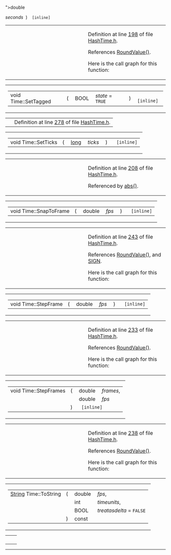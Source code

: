 ">double </td>
<td class="mdname1" data-valign="top" data-nowrap=""><em>seconds</em></td>
<td class="md" data-valign="top"> ) </td>
<td class="md" data-nowrap=""><code> [inline]</code></td>
</tr>
</tbody>
</table></td>
</tr>
</tbody>
</table>

<table data-cellspacing="5" data-cellpadding="0" data-border="0">
<colgroup>
<col style="width: 50%" />
<col style="width: 50%" />
</colgroup>
<tbody>
<tr>
<td> </td>
<td><p>Definition at line <a href="HashTime_8h-source.md#l00198" class="el">198</a> of file <a href="HashTime_8h-source.md" class="el">HashTime.h</a>.</p>
<p>References <a href="Macros_8h-source.md#l00050" class="el">RoundValue()</a>.</p>
<p>Here is the call graph for this function:</p>
<span class="image placeholder" data-original-image-src="classTime_7d29718bb8d003466def06e16b081af0_cgraph.gif" data-original-image-title="" data-border="0" usemap="#classTime_7d29718bb8d003466def06e16b081af0_cgraph_map"></span></td>
</tr>
</tbody>
</table>

<span id="828124976301d3e43c03e41aff79331d" class="anchor"></span>

<table class="mdTable" data-cellpadding="2" data-cellspacing="0">
<colgroup>
<col style="width: 100%" />
</colgroup>
<tbody>
<tr>
<td class="mdRow"><table data-cellpadding="0" data-cellspacing="0" data-border="0">
<tbody>
<tr>
<td class="md" data-nowrap="" data-valign="top">void Time::SetTagged</td>
<td class="md" data-valign="top">( </td>
<td class="md" data-nowrap="" data-valign="top">BOOL </td>
<td class="mdname1" data-valign="top" data-nowrap=""><em>state</em> = <code>TRUE</code></td>
<td class="md" data-valign="top"> ) </td>
<td class="md" data-nowrap=""><code> [inline]</code></td>
</tr>
</tbody>
</table></td>
</tr>
</tbody>
</table>

|  |  |
|----|----|
|   | Definition at line <a href="HashTime_8h-source.md#l00278" class="el">278</a> of file <a href="HashTime_8h-source.md" class="el">HashTime.h</a>. |

<span id="02aba8da6d5320e16fc9e592d88a3c65" class="anchor"></span>

<table class="mdTable" data-cellpadding="2" data-cellspacing="0">
<colgroup>
<col style="width: 100%" />
</colgroup>
<tbody>
<tr>
<td class="mdRow"><table data-cellpadding="0" data-cellspacing="0" data-border="0">
<tbody>
<tr>
<td class="md" data-nowrap="" data-valign="top">void Time::SetTicks</td>
<td class="md" data-valign="top">( </td>
<td class="md" data-nowrap="" data-valign="top"><a href="Rave_8h.md#f03dc93db7c58a69ed5c83e1fa49cf0e" class="el">long</a> </td>
<td class="mdname1" data-valign="top" data-nowrap=""><em>ticks</em></td>
<td class="md" data-valign="top"> ) </td>
<td class="md" data-nowrap=""><code> [inline]</code></td>
</tr>
</tbody>
</table></td>
</tr>
</tbody>
</table>

<table data-cellspacing="5" data-cellpadding="0" data-border="0">
<colgroup>
<col style="width: 50%" />
<col style="width: 50%" />
</colgroup>
<tbody>
<tr>
<td> </td>
<td><p>Definition at line <a href="HashTime_8h-source.md#l00208" class="el">208</a> of file <a href="HashTime_8h-source.md" class="el">HashTime.h</a>.</p>
<p>Referenced by <a href="HashTime_8h-source.md#l00326" class="el">abs()</a>.</p></td>
</tr>
</tbody>
</table>

<span id="d906c6ad1e43ea44d77a066c596e6f91" class="anchor"></span>

<table class="mdTable" data-cellpadding="2" data-cellspacing="0">
<colgroup>
<col style="width: 100%" />
</colgroup>
<tbody>
<tr>
<td class="mdRow"><table data-cellpadding="0" data-cellspacing="0" data-border="0">
<tbody>
<tr>
<td class="md" data-nowrap="" data-valign="top">void Time::SnapToFrame</td>
<td class="md" data-valign="top">( </td>
<td class="md" data-nowrap="" data-valign="top">double </td>
<td class="mdname1" data-valign="top" data-nowrap=""><em>fps</em></td>
<td class="md" data-valign="top"> ) </td>
<td class="md" data-nowrap=""><code> [inline]</code></td>
</tr>
</tbody>
</table></td>
</tr>
</tbody>
</table>

<table data-cellspacing="5" data-cellpadding="0" data-border="0">
<colgroup>
<col style="width: 50%" />
<col style="width: 50%" />
</colgroup>
<tbody>
<tr>
<td> </td>
<td><p>Definition at line <a href="HashTime_8h-source.md#l00243" class="el">243</a> of file <a href="HashTime_8h-source.md" class="el">HashTime.h</a>.</p>
<p>References <a href="Macros_8h-source.md#l00050" class="el">RoundValue()</a>, and <a href="IEModel_8h-source.md#l00024" class="el">SIGN</a>.</p>
<p>Here is the call graph for this function:</p>
<span class="image placeholder" data-original-image-src="classTime_d906c6ad1e43ea44d77a066c596e6f91_cgraph.gif" data-original-image-title="" data-border="0" usemap="#classTime_d906c6ad1e43ea44d77a066c596e6f91_cgraph_map"></span></td>
</tr>
</tbody>
</table>

<span id="9d784cccadb0862dbfebd27bcc18c4b1" class="anchor"></span>

<table class="mdTable" data-cellpadding="2" data-cellspacing="0">
<colgroup>
<col style="width: 100%" />
</colgroup>
<tbody>
<tr>
<td class="mdRow"><table data-cellpadding="0" data-cellspacing="0" data-border="0">
<tbody>
<tr>
<td class="md" data-nowrap="" data-valign="top">void Time::StepFrame</td>
<td class="md" data-valign="top">( </td>
<td class="md" data-nowrap="" data-valign="top">double </td>
<td class="mdname1" data-valign="top" data-nowrap=""><em>fps</em></td>
<td class="md" data-valign="top"> ) </td>
<td class="md" data-nowrap=""><code> [inline]</code></td>
</tr>
</tbody>
</table></td>
</tr>
</tbody>
</table>

<table data-cellspacing="5" data-cellpadding="0" data-border="0">
<colgroup>
<col style="width: 50%" />
<col style="width: 50%" />
</colgroup>
<tbody>
<tr>
<td> </td>
<td><p>Definition at line <a href="HashTime_8h-source.md#l00233" class="el">233</a> of file <a href="HashTime_8h-source.md" class="el">HashTime.h</a>.</p>
<p>References <a href="Macros_8h-source.md#l00050" class="el">RoundValue()</a>.</p>
<p>Here is the call graph for this function:</p>
<span class="image placeholder" data-original-image-src="classTime_9d784cccadb0862dbfebd27bcc18c4b1_cgraph.gif" data-original-image-title="" data-border="0" usemap="#classTime_9d784cccadb0862dbfebd27bcc18c4b1_cgraph_map"></span></td>
</tr>
</tbody>
</table>

<span id="5d065533f9ce660c9a2f2b8eb8d939bd" class="anchor"></span>

<table class="mdTable" data-cellpadding="2" data-cellspacing="0">
<colgroup>
<col style="width: 100%" />
</colgroup>
<tbody>
<tr>
<td class="mdRow"><table data-cellpadding="0" data-cellspacing="0" data-border="0">
<tbody>
<tr>
<td class="md" data-nowrap="" data-valign="top">void Time::StepFrames</td>
<td class="md" data-valign="top">( </td>
<td class="md" data-nowrap="" data-valign="top">double </td>
<td class="mdname" data-nowrap=""><em>frames</em>,</td>
</tr>
<tr>
<td class="md" style="text-align: right;" data-nowrap=""></td>
<td class="md"></td>
<td class="md" data-nowrap="">double </td>
<td class="mdname" data-nowrap=""><em>fps</em></td>
</tr>
<tr>
<td class="md"></td>
<td class="md">) </td>
<td colspan="2" class="md"><code> [inline]</code></td>
</tr>
</tbody>
</table></td>
</tr>
</tbody>
</table>

<table data-cellspacing="5" data-cellpadding="0" data-border="0">
<colgroup>
<col style="width: 50%" />
<col style="width: 50%" />
</colgroup>
<tbody>
<tr>
<td> </td>
<td><p>Definition at line <a href="HashTime_8h-source.md#l00238" class="el">238</a> of file <a href="HashTime_8h-source.md" class="el">HashTime.h</a>.</p>
<p>References <a href="Macros_8h-source.md#l00050" class="el">RoundValue()</a>.</p>
<p>Here is the call graph for this function:</p>
<span class="image placeholder" data-original-image-src="classTime_5d065533f9ce660c9a2f2b8eb8d939bd_cgraph.gif" data-original-image-title="" data-border="0" usemap="#classTime_5d065533f9ce660c9a2f2b8eb8d939bd_cgraph_map"></span></td>
</tr>
</tbody>
</table>

<span id="1661c0040251cbec0d8d24b6d52a315c" class="anchor"></span>

<table class="mdTable" data-cellpadding="2" data-cellspacing="0">
<colgroup>
<col style="width: 100%" />
</colgroup>
<tbody>
<tr>
<td class="mdRow"><table data-cellpadding="0" data-cellspacing="0" data-border="0">
<tbody>
<tr>
<td class="md" data-nowrap="" data-valign="top"><a href="classString.md" class="el">String</a> Time::ToString</td>
<td class="md" data-valign="top">( </td>
<td class="md" data-nowrap="" data-valign="top">double </td>
<td class="mdname" data-nowrap=""><em>fps</em>,</td>
</tr>
<tr>
<td class="md" style="text-align: right;" data-nowrap=""></td>
<td class="md"></td>
<td class="md" data-nowrap="">int </td>
<td class="mdname" data-nowrap=""><em>timeunits</em>,</td>
</tr>
<tr>
<td class="md" style="text-align: right;" data-nowrap=""></td>
<td class="md"></td>
<td class="md" data-nowrap="">BOOL </td>
<td class="mdname" data-nowrap=""><em>treatasdelta</em> = <code>FALSE</code></td>
</tr>
<tr>
<td class="md"></td>
<td class="md">) </td>
<td colspan="2" class="md">const</td>
</tr>
</tbody>
</table></td>
</tr>
</tbody>
</table>

|     |     |
|-----|-----|
|     |     |

------------------------------------------------------------------------

